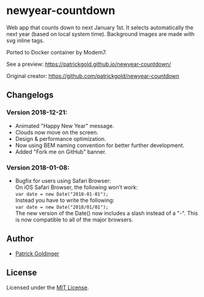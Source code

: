 # newyear-countdown

Web app that counts down to next January 1st. It selects automatically the next year (based on local system time). Background images are made with svg inline tags.

Ported to Docker container by Modem7.

See a preview: https://patrickgold.github.io/newyear-countdown/

Original creator: https://github.com/patrickgold/newyear-countdown

## Changelogs

### Version 2018-12-21:

- Animated "Happy New Year" message.
- Clouds now move on the screen.
- Design & performance optimization.
- Now using BEM naming convention for better further development.
- Added "Fork me on GitHub" banner.

### Version 2018-01-08:

- Bugfix for users using Safari Browser:<br>
    On iOS Safari Browser, the following won't work:<br>
    ```var date = new Date("2018-01-01"); ```<br>
    Instead you have to write the following:<br>
    ```var date = new Date("2018/01/01"); ```<br>
    The new version of the Date() now includes a slash instead of a "-". This is now compatible to all of the major browsers.

## Author
* [Patrick Goldinger](https://github.com/patrickgold)

## License

Licensed under the [MIT License](LICENSE).


